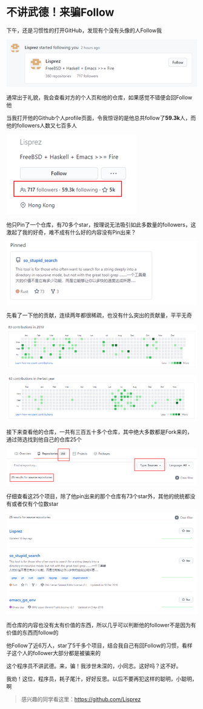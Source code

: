 # 不讲武德！来骗Follow


下午，还是习惯性的打开GitHub，发现有个没有头像的人Follow我

![有人Follow我](follow_me.png)

通常出于礼貌，我会查看对方的个人页和他的仓库，如果感觉不错便会回Follow他

当我打开他的Github个人profile页面，令我惊讶的是他总共follow了**59.3k**人，而他的followers人数又七百多人

![Follow数](follow_count.png)

他只Pin了一个仓库，有70多个star，按理说无法吸引如此多数量的followers，这激起了我的好奇，难不成有什么好的内容没有Pin出来？

![Pin](pin.png)

先看了一下他的贡献，连续两年都很稀疏，也没有什么突出的贡献量，平平无奇

![2019年贡献量](contributions2019.png)

![2020年贡献量](contributions2020.png)

接下来查看他的仓库，一共有三百五十多个仓库，其中绝大多数都是Fork来的，通过筛选找到他自己的仓库25个

![repo](sources.png)

仔细查看这25个项目，除了他pin出来的那个仓库有73个star外，其他的统统都没有或者仅有个位数star

![25](source-info.png)

而仓库的内容也没有太有价值的东西，所以几乎可以判断他的follower不是因为有价值的东西而follow的

他Follow了近6万人，star了5千多个项目，结合我自己有回Follow的习惯，看样子这个人的follower大部分都是被骗来的

这个程序员不讲武德。来，骗！我涉世未深的，小同志。这好吗？这不好。

我劝！这位，程序员，耗子尾汁，好好反思。以后不要再犯这样的聪明，小聪明，啊

> 感兴趣的同学看这里：https://github.com/Lisprez

